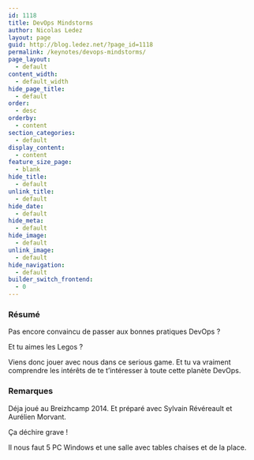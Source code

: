 ```yaml
---
id: 1118
title: DevOps Mindstorms
author: Nicolas Ledez
layout: page
guid: http://blog.ledez.net/?page_id=1118
permalink: /keynotes/devops-mindstorms/
page_layout:
  - default
content_width:
  - default_width
hide_page_title:
  - default
order:
  - desc
orderby:
  - content
section_categories:
  - default
display_content:
  - content
feature_size_page:
  - blank
hide_title:
  - default
unlink_title:
  - default
hide_date:
  - default
hide_meta:
  - default
hide_image:
  - default
unlink_image:
  - default
hide_navigation:
  - default
builder_switch_frontend:
  - 0
---
```

### Résumé

Pas encore convaincu de passer aux bonnes pratiques DevOps ?

Et tu aimes les Legos ?

Viens donc jouer avec nous dans ce serious game. Et tu va vraiment comprendre les intérêts de te t&rsquo;intéresser à toute cette planète DevOps.

### Remarques

Déja joué au Breizhcamp 2014. Et préparé avec Sylvain Révéreault et Aurélien Morvant.

Ça déchire grave !

Il nous faut 5 PC Windows et une salle avec tables chaises et de la place.

